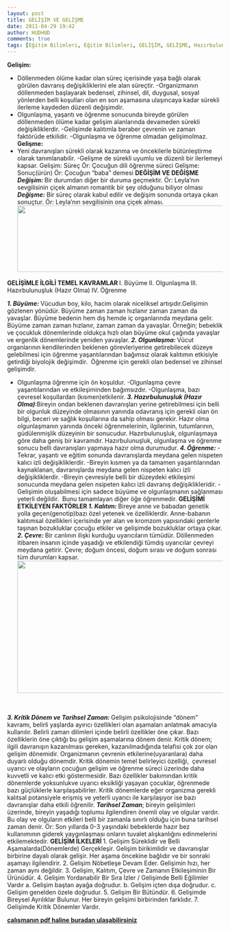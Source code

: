 ```yaml
---
layout: post
title: GELİŞİM VE GELİŞME
date: 2011-04-29 19:42
author: HUDHUD
comments: true
tags: [Eğitim Bilimleri, Eğitim Bilimleri, GELİŞİM, GELİŞME, Hazırbulunuşluk, Kritik Dönem ve Tarihsel Zaman, Olgunlaşma]
---
```

<strong>Gelişim: </strong>
- Döllenmeden ölüme kadar olan süreç içerisinde yaşa bağlı olarak görülen davranış değişikliklerini ele alan süreçtir.
-Organizmanın döllenmeden başlayarak bedensel, zihinsel, dil, duygusal, sosyal yönlerden belli koşulları olan en son aşamasına ulaşıncaya kadar sürekli ilerleme kaydeden düzenli değişimdir.
- Olgunlaşma, yaşantı ve öğrenme sonucunda bireyde görülen döllenmeden ölüme kadar gelişim alanlarında devameden sürekli değişikliklerdir.
-Gelişimde kalıtımla beraber çevrenin ve zaman faktörüde etkilidir.
-Olgunlaşma ve öğrenme olmadan gelişimolmaz.
<strong>Gelişme:</strong>
- Yeni davranışları sürekli olarak kazanma ve öncekilerle bütünleştirme olarak tanımlanabilir.
-Gelişme de sürekli uyumlu ve düzenli bir ilerlemeyi kapsar.
Gelişim: Süreç Ör: Çocuğun dili öğrenme süreci
Gelişme: Sonuç(ürün) Ör: Çocuğun “baba” demesi
<strong>DEĞİŞİM VE DEĞİŞME</strong>
<strong><em>Değişim: </em></strong>Bir durumdan diğer bir duruma geçmektir. Ör: Leyla’nın sevgilisinin çiçek almanın romantik bir şey olduğunu biliyor olması
<em><strong>Değişme:</strong></em> Bir süreç olarak kabul edilir ve değişim sonunda ortaya çıkan sonuçtur. Ör: Leyla’nın sevgilisinin ona çiçek alması.
<a href="http://www.egitimvaktim.com/dosyalar/2011/04/gelisim-gelisme.jpg"><img class="alignnone size-full wp-image-486" title="gelisim-gelisme" src="http://www.egitimvaktim.com/dosyalar/2011/04/gelisim-gelisme.jpg" alt="" width="510" height="155" />
</a>
<strong>GELİŞİMLE İLGİLİ TEMEL KAVRAMLAR
</strong>I. Büyüme
II. Olgunlaşma
III. Hazırbulunuşluk (Hazır Olma)
IV. Öğrenme

<em><strong>1. Büyüme: </strong></em>Vücudun boy, kilo, hacim olarak niceliksel artışıdır.Gelişimin gözlenen yönüdür. Büyüme zaman zaman hızlanır zaman zaman da yavaşlar. Büyüme bedenin hem dış hemde iç organlarında meydana gelir. Büyüme zaman zaman hızlanır, zaman zaman da yavaşlar. Örneğin; bebeklik ve çocukluk dönemlerinde oldukça hızlı olan büyüme okul çağında yavaşlar ve ergenlik dönemlerinde yeniden yavaşlar.
<em><strong>2. Olgunlaşma: </strong></em>Vücut organlarının kendilerinden beklenen görevleriyerine getirebilecek düzeye gelebilmesi için öğrenme yaşantılarından bağımsız olarak kalıtımın etkisiyle getirdiği biyolojik değişimdir.  Öğrenme için gerekli olan bedensel ve zihinsel gelişimdir.
- Olgunlaşma öğrenme için ön koşuldur.
-Olgunlaşma çevre yaşantılarından ve etkileşiminden bağımsızdır.
-Olgunlaşma, bazı çevresel koşullardan (kısmen)etkilenir.
<em><strong>3. Hazırbulunuşluk (Hazır Olma)</strong></em>:Bireyin ondan beklenen davranışları yerine getirebilmesi için belli bir olgunluk düzeyinde olmasının yanında odavranış için gerekli olan ön bilgi, beceri ve sağlık koşullarına da sahip olması gerekir. Hazır olma olgunlaşmanın yanında önceki öğrenmelerinin, ilgilerinin, tutumlarının, güdülenmişlik düzeyinin bir sonucudur. Hazırbulunuşluk, olgunlaşmaya göre daha geniş bir kavramdır. Hazırbulunuşluk, olgunlaşma ve öğrenme sonucu belli davranışları yapmaya hazır olma durumudur.
<em><strong>4. Öğrenme:
</strong></em>- Tekrar, yaşantı ve eğitim sonunda davranışlarda meydana gelen nispeten kalıcı izli değişikliklerdir.
-Bireyin kısmen ya da tamamen yaşantılarından kaynaklanan, davranışlarda meydana gelen nispeten kalıcı izli değişikliklerdir.
-Bireyin çevresiyle belli bir düzeydeki etkileşimi sonucunda meydana gelen nsipeten kalıcı izli davranış değişiklikleridir.
-Gelişimin oluşabilmesi için sadece büyüme ve olgunlaşmanın sağlanması yeterli değildir.  Bunu tamamlayan diğer öğe öğrenmedir.
<strong>GELİŞİMİ ETKİLEYEN FAKTÖRLER
<em>1. Kalıtım: </em></strong>Bireye anne ve babadan genetik yolla geçen(genotip)bazı özel yetenek ve özelliklerdir. Anne-babanın kalıtımsal özellikleri içerisinde yer alan ve kromzom yapısındaki genlerle taşınan bozukluklar çocuğu etkiler ve gelişimde bozukluklar ortaya çıkar.
<em><strong>2. Çevre: </strong></em>Bir canlının ilişki kurduğu uyarıcıların tümüdür. Döllenmeden itibaren insanın içinde yaşadığı ve etkilendiği tümdış uyarıcılar çevreyi meydana getirir.
Çevre; doğum öncesi, doğum sırası ve doğum sonrası tüm durumları kapsar.<a href="http://www.egitimvaktim.com/dosyalar/2011/04/gelisim-cevre.jpg"><img class="alignnone size-full wp-image-487" title="gelisim-cevre" src="http://www.egitimvaktim.com/dosyalar/2011/04/gelisim-cevre.jpg" alt="" width="586" height="309" /></a>

&nbsp;

<em><strong>3. Kritik Dönem ve Tarihsel Zaman: </strong></em>Gelişim psikolojisinde “dönem” kavramı, belirli yaşlarda ayırıcı özellikleri olan aşamaları anlatmak amacıyla kullanılır. Belirli zaman dilimleri içinde belirli özellikler öne çıkar. Bazı özelliklerin öne çıktığı bu gelişim aşamalarına dönem denir. Kritik dönem; ilgili davranışın kazanılması gereken, kazanılmadığında telafisi çok zor olan gelişim dönemidir. Organizmanın çevrenin etkilerine(uyaranlara) daha duyarlı olduğu dönemdir.
Kritik dönemin temel belirleyici özelliği,  çevresel uyarıcı ve olayların çocuğun gelişim ve öğrenme süreci üzerinde daha kuvvetli ve kalıcı etki göstermesidir. Bazı özellikler bakımından kritik dönemlerde yoksunlukve uyarıcı eksikliği yaşayan çocuklar, öğrenmede bazı güçlüklerle karşılaşabilirler. Kritik dönemlerde eğer organizma gerekli kalıtsal potansiyele erişmiş ve yeterli uyarıcı ile karşılaşıyor ise bazı davranışlar daha etkili öğrenilir.
<em><strong>Tarihsel Zaman</strong></em>; bireyin gelişimleri üzerinde, bireyin yaşadığı toplumu ilgilendiren önemli olay ve olgular vardır. Bu olay ve olguların etkileri belli bir zamanla sınırlı olduğu için buna tarihsel zaman denir. Ör: Son yıllarda 0-3 yaşındaki bebeklerde hazır bez kullanımının giderek yaygınlaşması onların tuvalet alışkanlığını edinmelerini etkilemektedir.
<strong>GELİŞİM İLKELERİ
</strong>1. Gelişim Süreklidir ve Belli Aşamalarda(Dönemlerde) Gerçekleşir. Gelişim birikimlidir ve davranışlar birbirine dayalı olarak gelişir. Her aşama öncekine bağlıdır ve bir sonraki aşamayı ilgilendirir.
2. Gelişim Nöbetleşe Devam Eder. Gelişimin hızı, her zaman aynı değildir.
3. Gelişim, Kalıtım, Çevre ve Zamanın Etkileşiminin Bir Ürünüdür.
4. Gelişim Yordanabilir Bir Sıra İzler / Gelişimde Belli Eğilimler Vardır
a. Gelişim baştan ayağa doğrudur.
b. Gelişim içten dışa doğrudur.
c. Gelişim genelden özele doğrudur.
5. Gelişim Bir Bütündür.
6. Gelişimde Bireysel Ayrılıklar Bulunur. Her bireyin gelişimi birbirinden farklıdır.
7. Gelişimde Kritik Dönemler Vardır.
<p class="not"><a href="dosyalar/2011/04/GELİSİM_VE_GELİSME.pdf" target="_blank"><strong>çalışmanın pdf haline buradan ulaşabilirsiniz</strong></a></p>
